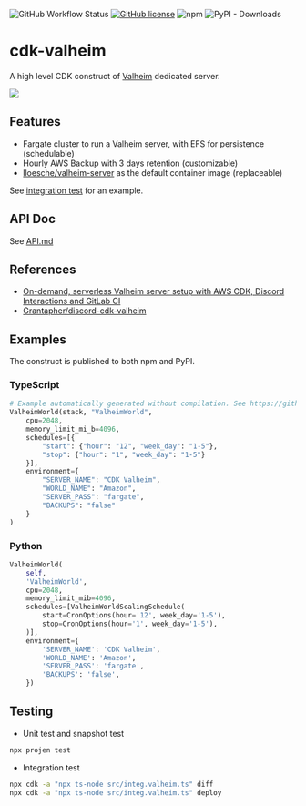 ![GitHub Workflow Status](https://img.shields.io/github/workflow/status/gotodeploy/cdk-valheim/Build) [![GitHub license](https://img.shields.io/github/license/gotodeploy/cdk-valheim)](https://github.com/gotodeploy/cdk-valheim/blob/main/LICENSE) ![npm](https://img.shields.io/npm/dw/cdk-valheim?label=npm) ![PyPI - Downloads](https://img.shields.io/pypi/dw/cdk-valheim?label=PyPI)

# cdk-valheim

A high level CDK construct of [Valheim](https://www.valheimgame.com/) dedicated server.

![](assets/images/diagram.png)

## Features

* Fargate cluster to run a Valheim server, with EFS for persistence (schedulable)
* Hourly AWS Backup with 3 days retention (customizable)
* [lloesche/valheim-server](https://github.com/lloesche/valheim-server-docker) as the default container image (replaceable)

See [integration test](src/integ.valheim.ts) for an example.

## API Doc

See [API.md](API.md)

## References

* [On-demand, serverless Valheim server setup with AWS CDK, Discord Interactions and GitLab CI](https://briancaffey.github.io/2021/03/18/on-demand-dedicated-serverless-valheim-server-with-cdk-discrod-interactions/)
* [Grantapher/discord-cdk-valheim](https://github.com/Grantapher/discord-cdk-valheim)

## Examples

The construct is published to both npm and PyPI.

### TypeScript

```python
# Example automatically generated without compilation. See https://github.com/aws/jsii/issues/826
ValheimWorld(stack, "ValheimWorld",
    cpu=2048,
    memory_limit_mi_b=4096,
    schedules=[{
        "start": {"hour": "12", "week_day": "1-5"},
        "stop": {"hour": "1", "week_day": "1-5"}
    }],
    environment={
        "SERVER_NAME": "CDK Valheim",
        "WORLD_NAME": "Amazon",
        "SERVER_PASS": "fargate",
        "BACKUPS": "false"
    }
)
```

### Python

```python
ValheimWorld(
    self,
    'ValheimWorld',
    cpu=2048,
    memory_limit_mib=4096,
    schedules=[ValheimWorldScalingSchedule(
        start=CronOptions(hour='12', week_day='1-5'),
        stop=CronOptions(hour='1', week_day='1-5'),
    )],
    environment={
        'SERVER_NAME': 'CDK Valheim',
        'WORLD_NAME': 'Amazon',
        'SERVER_PASS': 'fargate',
        'BACKUPS': 'false',
    })
```

## Testing

* Unit test and snapshot test

```sh
npx projen test
```

* Integration test

```sh
npx cdk -a "npx ts-node src/integ.valheim.ts" diff
npx cdk -a "npx ts-node src/integ.valheim.ts" deploy
```
